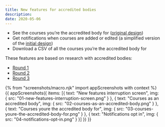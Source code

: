 ```yaml
---
title: New features for accredited bodies
description:
date: 2020-05-06
---
```


* See the courses you’re the accredited body for ([original design](/publish-teacher-training-courses/courses-as-an-accredited-body))
* Get notifications when courses are added or edited (a simplified version of the [initial design](/publish-teacher-training-courses/managing-notifications))
* Download a CSV of all the courses you’re the accredited body for

These features are based on research with accredited bodies:

* [Round 1](/publish-teacher-training-courses/accredited-bodies-research-round-1)
* [Round 2](/publish-teacher-training-courses/accredited-bodies-research-round-2)
* [Round 3](/publish-teacher-training-courses/accredited-bodies-research-round-3)

{% from "screenshots/macro.njk" import appScreenshots with context %}
{{ appScreenshots({
  items: [{
      text: "New features interruption screen",
      img: { src: "01-new-features-interruption-screen.png" }
    }, {
      text: "Courses as an accredited body",
      img: { src: "02-courses-as-an-accredited-body.png" }
    }, {
      text: "Courses youre the accredited body for",
      img: { src: "03-courses-youre-the-accredited-body-for.png" }
    }, {
      text: "Notifications opt in",
      img: { src: "04-notifications-opt-in.png" }
    }]
}) }}
